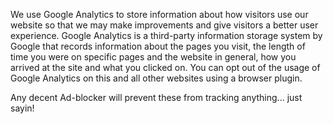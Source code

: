 We use Google Analytics to store information about how visitors use our website so that we may make improvements and give visitors a better user experience. Google Analytics is a third-party information storage system by Google that records information about the pages you visit, the length of time you were on specific pages and the website in general, how you arrived at the site and what you clicked on. You can opt out of the usage of Google Analytics on this and all other websites using a browser plugin.

Any decent Ad-blocker will prevent these from tracking anything... just sayin!
